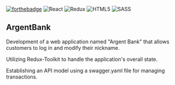 [![forthebadge](https://forthebadge.com/images/badges/made-with-javascript.svg)](https://forthebadge.com) ![React](https://img.shields.io/badge/react-%2320232a.svg?style=for-the-badge&logo=react&logoColor=%2361DAFB) ![Redux](https://img.shields.io/badge/redux-%23593d88.svg?style=for-the-badge&logo=redux&logoColor=white) ![HTML5](https://img.shields.io/badge/html5-%23E34F26.svg?style=for-the-badge&logo=html5&logoColor=white) ![SASS](https://img.shields.io/badge/SASS-hotpink.svg?style=for-the-badge&logo=SASS&logoColor=white)

## ArgentBank

Development of a web application named "Argent Bank" that allows customers to log in and modify their nickname.

Utilizing Redux-Toolkit to handle the application's overall state.

Establishing an API model using a swagger.yaml file for managing transactions.


